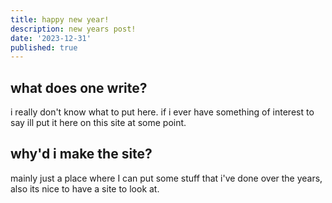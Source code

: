 ```yaml
---
title: happy new year!
description: new years post!
date: '2023-12-31'
published: true
---
```


## what does one write?
i really don't know what to put here. if i ever have something of interest to say ill put it here on this site at some point.

## why'd i make the site?
mainly just a place where I can put some stuff that i've done over the years, also its nice to have a site to look at.
